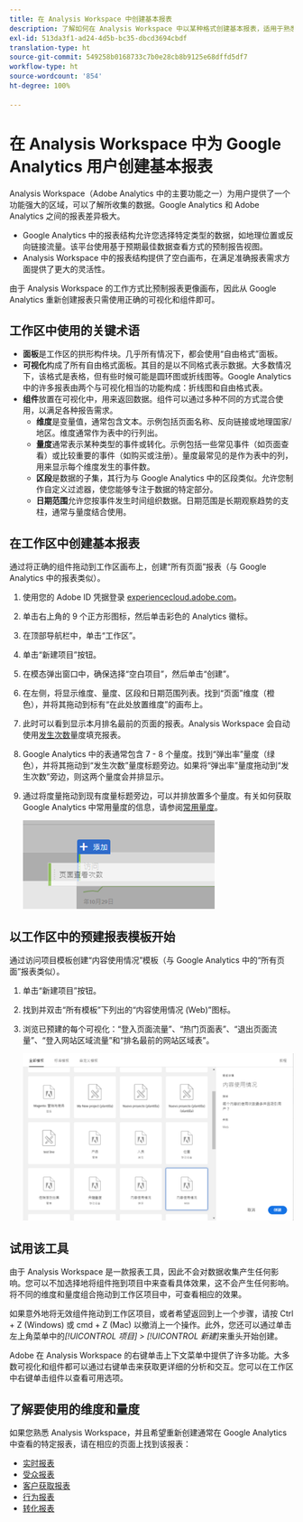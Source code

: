 ```yaml
---
title: 在 Analysis Workspace 中创建基本报表
description: 了解如何在 Analysis Workspace 中以某种格式创建基本报表，适用于熟悉 Google Analytics 等第三方工具的用户。
exl-id: 513da3f1-ad24-4d5b-bc35-dbcd3694cbdf
translation-type: ht
source-git-commit: 549258b0168733c7b0e28cb8b9125e68dffd5df7
workflow-type: ht
source-wordcount: '854'
ht-degree: 100%

---
```


# 在 Analysis Workspace 中为 Google Analytics 用户创建基本报表

Analysis Workspace（Adobe Analytics 中的主要功能之一）为用户提供了一个功能强大的区域，可以了解所收集的数据。Google Analytics 和 Adobe Analytics 之间的报表差异极大。

* Google Analytics 中的报表结构允许您选择特定类型的数据，如地理位置或反向链接流量。该平台使用基于预期最佳数据查看方式的预制报告视图。
* Analysis Workspace 中的报表结构提供了空白画布，在满足准确报表需求方面提供了更大的灵活性。

由于 Analysis Workspace 的工作方式比预制报表更像画布，因此从 Google Analytics 重新创建报表只需使用正确的可视化和组件即可。

## 工作区中使用的关键术语

* **面板**&#x200B;是工作区的拱形构件块。几乎所有情况下，都会使用“自由格式”面板。
* **可视化**&#x200B;构成了所有自由格式面板。其目的是以不同格式表示数据。大多数情况下，该格式是表格，但有些时候可能是圆环图或折线图等。Google Analytics 中的许多报表由两个与可视化相当的功能构成：折线图和自由格式表。
* **组件**&#x200B;放置在可视化中，用来返回数据。组件可以通过多种不同的方式混合使用，以满足各种报告需求。
   * **维度**&#x200B;是变量值，通常包含文本。示例包括页面名称、反向链接或地理国家/地区。维度通常作为表中的行列出。
   * **量度**&#x200B;通常表示某种类型的事件或转化。示例包括一些常见事件（如页面查看）或比较重要的事件（如购买或注册）。量度最常见的是作为表中的列，用来显示每个维度发生的事件数。
   * **区段**&#x200B;是数据的子集，其行为与 Google Analytics 中的区段类似。允许您制作自定义过滤器，使您能够专注于数据的特定部分。
   * **日期范围**&#x200B;允许您按事件发生时间组织数据。日期范围是长期观察趋势的支柱，通常与量度结合使用。

## 在工作区中创建基本报表

通过将正确的组件拖动到工作区画布上，创建“所有页面”报表（与 Google Analytics 中的报表类似）。

1. 使用您的 Adobe ID 凭据登录 [experiencecloud.adobe.com](https://experiencecloud.adobe.com)。
1. 单击右上角的 9 个正方形图标，然后单击彩色的 Analytics 徽标。
1. 在顶部导航栏中，单击“工作区”。
1. 单击“新建项目”按钮。
1. 在模态弹出窗口中，确保选择“空白项目”，然后单击“创建”。
1. 在左侧，将显示维度、量度、区段和日期范围列表。找到“页面”维度（橙色），并将其拖动到标有“在此处放置维度”的画布上。
1. 此时可以看到显示本月排名最前的页面的报表。Analysis Workspace 会自动使用[发生次数](/help/components/metrics/occurrences.md)量度填充报表。
1. Google Analytics 中的表通常包含 7 - 8 个量度。找到“弹出率”量度（绿色），并将其拖动到“发生次数”量度标题旁边。如果将“弹出率”量度拖动到“发生次数”旁边，则这两个量度会并排显示。
1. 通过将度量拖动到现有度量标题旁边，可以并排放置多个量度。有关如何获取 Google Analytics 中常用量度的信息，请参阅[常用量度](common-metrics.md)。

   ![新建量度](/help/technotes/ga-to-aa/assets/new_metric.png)

## 以工作区中的预建报表模板开始

通过访问项目模板创建“内容使用情况”模板（与 Google Analytics 中的“所有页面”报表类似）。

1. 单击“新建项目”按钮。
1. 找到并双击“所有模板”下列出的“内容使用情况 (Web)”图标。
1. 浏览已预建的每个可视化：“登入页面流量”、“热门页面表”、“退出页面流量”、“登入网站区域流量”和“排名最前的网站区域表”。

   ![模板选择](/help/technotes/ga-to-aa/assets/content_consumption_template.png)

## 试用该工具

由于 Analysis Workspace 是一款报表工具，因此不会对数据收集产生任何影响。您可以不加选择地将组件拖到项目中来查看具体效果，这不会产生任何影响。将不同的维度和量度组合拖动到工作区项目中，可查看相应的效果。

如果意外地将无效组件拖动到工作区项目，或者希望返回到上一个步骤，请按 Ctrl + Z (Windows) 或 cmd + Z (Mac) 以撤消上一个操作。此外，您还可以通过单击左上角菜单中的&#x200B;*[!UICONTROL 项目] > [!UICONTROL 新建]*&#x200B;来重头开始创建。

Adobe 在 Analysis Workspace 的右键单击上下文菜单中提供了许多功能。大多数可视化和组件都可以通过右键单击来获取更详细的分析和交互。您可以在工作区中右键单击组件以查看可用选项。

## 了解要使用的维度和量度

如果您熟悉 Analysis Workspace，并且希望重新创建通常在 Google Analytics 中查看的特定报表，请在相应的页面上找到该报表：

* [实时报表](realtime-reports.md)
* [受众报表](audience-reports.md)
* [客户获取报表](acquisition-reports.md)
* [行为报表](behavior-reports.md)
* [转化报表](conversions-reports.md)
